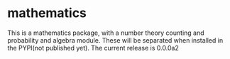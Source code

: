 # mathematics
This is a mathematics package, with a number theory counting and probability and algebra module. These will be separated
 when installed in the PYPI(not published yet). The current release is 0.0.0a2
